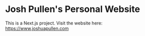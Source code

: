 # Josh Pullen's Personal Website

This is a Next.js project. Visit the website here: https://www.joshuapullen.com
